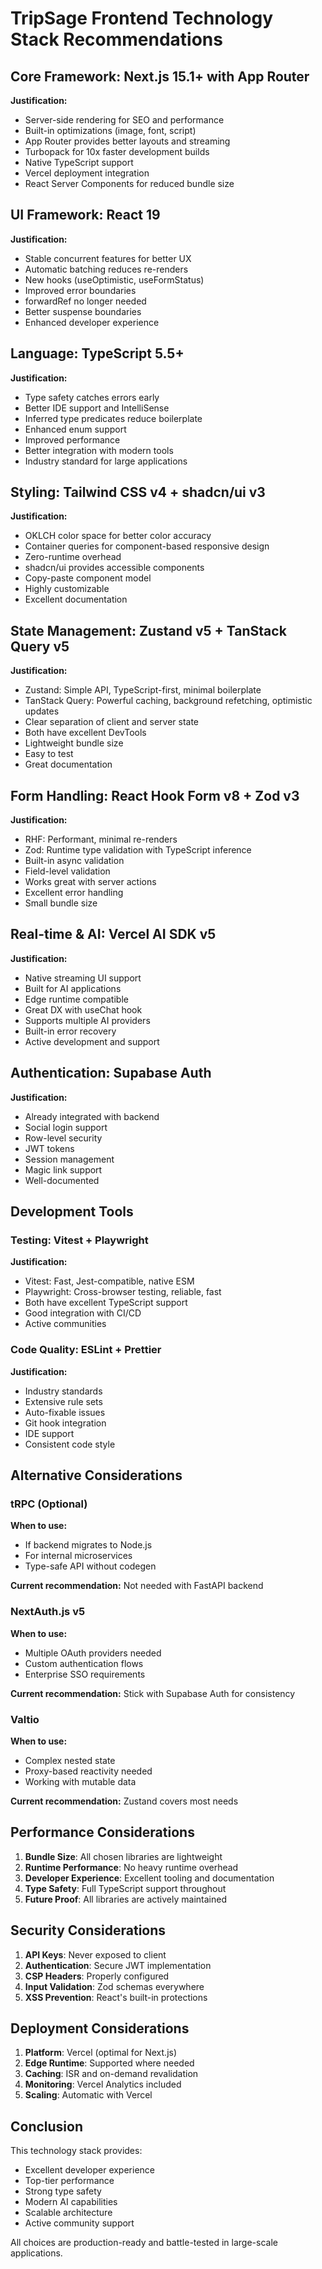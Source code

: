 # TripSage Frontend Technology Stack Recommendations

## Core Framework: Next.js 15.1+ with App Router

**Justification:**
- Server-side rendering for SEO and performance
- Built-in optimizations (image, font, script)
- App Router provides better layouts and streaming
- Turbopack for 10x faster development builds
- Native TypeScript support
- Vercel deployment integration
- React Server Components for reduced bundle size

## UI Framework: React 19

**Justification:**
- Stable concurrent features for better UX
- Automatic batching reduces re-renders
- New hooks (useOptimistic, useFormStatus)
- Improved error boundaries
- forwardRef no longer needed
- Better suspense boundaries
- Enhanced developer experience

## Language: TypeScript 5.5+

**Justification:**
- Type safety catches errors early
- Better IDE support and IntelliSense
- Inferred type predicates reduce boilerplate
- Enhanced enum support
- Improved performance
- Better integration with modern tools
- Industry standard for large applications

## Styling: Tailwind CSS v4 + shadcn/ui v3

**Justification:**
- OKLCH color space for better color accuracy
- Container queries for component-based responsive design
- Zero-runtime overhead
- shadcn/ui provides accessible components
- Copy-paste component model
- Highly customizable
- Excellent documentation

## State Management: Zustand v5 + TanStack Query v5

**Justification:**
- Zustand: Simple API, TypeScript-first, minimal boilerplate
- TanStack Query: Powerful caching, background refetching, optimistic updates
- Clear separation of client and server state
- Both have excellent DevTools
- Lightweight bundle size
- Easy to test
- Great documentation

## Form Handling: React Hook Form v8 + Zod v3

**Justification:**
- RHF: Performant, minimal re-renders
- Zod: Runtime type validation with TypeScript inference
- Built-in async validation
- Field-level validation
- Works great with server actions
- Excellent error handling
- Small bundle size

## Real-time & AI: Vercel AI SDK v5

**Justification:**
- Native streaming UI support
- Built for AI applications
- Edge runtime compatible
- Great DX with useChat hook
- Supports multiple AI providers
- Built-in error recovery
- Active development and support

## Authentication: Supabase Auth

**Justification:**
- Already integrated with backend
- Social login support
- Row-level security
- JWT tokens
- Session management
- Magic link support
- Well-documented

## Development Tools

### Testing: Vitest + Playwright

**Justification:**
- Vitest: Fast, Jest-compatible, native ESM
- Playwright: Cross-browser testing, reliable, fast
- Both have excellent TypeScript support
- Good integration with CI/CD
- Active communities

### Code Quality: ESLint + Prettier

**Justification:**
- Industry standards
- Extensive rule sets
- Auto-fixable issues
- Git hook integration
- IDE support
- Consistent code style

## Alternative Considerations

### tRPC (Optional)

**When to use:**
- If backend migrates to Node.js
- For internal microservices
- Type-safe API without codegen

**Current recommendation:** Not needed with FastAPI backend

### NextAuth.js v5

**When to use:**
- Multiple OAuth providers needed
- Custom authentication flows
- Enterprise SSO requirements

**Current recommendation:** Stick with Supabase Auth for consistency

### Valtio

**When to use:**
- Complex nested state
- Proxy-based reactivity needed
- Working with mutable data

**Current recommendation:** Zustand covers most needs

## Performance Considerations

1. **Bundle Size**: All chosen libraries are lightweight
2. **Runtime Performance**: No heavy runtime overhead
3. **Developer Experience**: Excellent tooling and documentation
4. **Type Safety**: Full TypeScript support throughout
5. **Future Proof**: All libraries are actively maintained

## Security Considerations

1. **API Keys**: Never exposed to client
2. **Authentication**: Secure JWT implementation
3. **CSP Headers**: Properly configured
4. **Input Validation**: Zod schemas everywhere
5. **XSS Prevention**: React's built-in protections

## Deployment Considerations

1. **Platform**: Vercel (optimal for Next.js)
2. **Edge Runtime**: Supported where needed
3. **Caching**: ISR and on-demand revalidation
4. **Monitoring**: Vercel Analytics included
5. **Scaling**: Automatic with Vercel

## Conclusion

This technology stack provides:
- Excellent developer experience
- Top-tier performance
- Strong type safety
- Modern AI capabilities
- Scalable architecture
- Active community support

All choices are production-ready and battle-tested in large-scale applications.